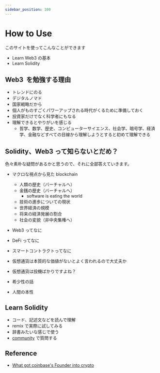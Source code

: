 ```yaml
---
sidebar_position: 100
---
```


# How to Use

このサイトを使ってこんなことができます

-   Learn Web3 の基本
-   Learn Solidity

## Web3  を勉強する理由

-   トレンドにのる
-   デジタルノマド
-   国家戦略だから
-   個人がものすごくパワーアップされる時代がくるために準備しておく
-   投資家だけでなく科学者にもなる
-   理解できるとやりがいを感じる
    -   哲学、数学、歴史、コンピューターサイエンス、社会学、暗号学、経済学、金融などすべての目線から理解しようとすると初めて理解できる

## Solidity、Web3 って知らないとだめ？

色々素朴な疑問があるかと思うので、それに全部答えていきます。

-   マクロな視点から見た blockchain

    -   人類の歴史（バーチャルへ）
    -   金銭の歴史（バーチャルへ）
        -   software is eating the world
    -   技術の進歩についての現状
    -   世界経済の規模
    -   将来の経済発展の割合
    -   社会の変貌（非中央集権へ）

-   Web3 ってなに
-   DeFi ってなに
-   スマートコントラクトってなに
-   仮想通貨は本質的な価値がないとよく言われるので大丈夫か
-   仮想通貨は投機ばかりですよね？

-   希少性の話
-   人間の本性

## Learn Solidity

-   コード、記述文などを読んで理解
-   remix で実際に試してみる
-   辞書みたいな感じで使う
-   [community](https://discord.gg/gE2S99Qb) で質問する

## Reference

-   [What got coinbase's Founder into crypto](https://www.youtube.com/shorts/VRKaRcRgiIE)
